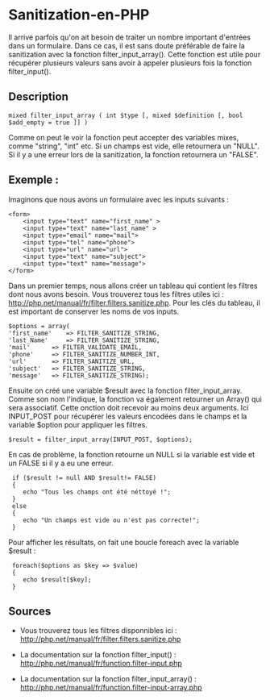 # Sanitization-en-PHP

Il arrive parfois qu'on ait besoin de traiter un nombre important d'entrées dans un formulaire. Dans ce cas, il est sans doute préférable de faire la sanitization avec la fonction filter_input_array(). Cette fonction est utile pour récupérer plusieurs valeurs sans avoir à appeler plusieurs fois la fonction filter_input().

## Description 
    mixed filter_input_array ( int $type [, mixed $definition [, bool $add_empty = true ]] )
Comme on peut le voir la fonction peut accepter des variables mixes, comme "string", "int" etc.
Si un champs est vide, elle retournera un "NULL". Si il y a une erreur lors de la sanitization, la fonction retournera un "FALSE". 
    
## Exemple :
Imaginons que nous avons un formulaire avec les inputs suivants :

    <form>
		<input type="text" name="first_name" >
		<input type="text" name="last_name" >
		<input type="email" name="mail">
		<input type="tel" name="phone">
		<input type="url" name="url">
		<input type="text" name="subject">
		<input type="text" name="message">
    </form>

Dans un premier temps, nous allons créer un tableau qui contient les filtres dont nous avons besoin. Vous trouverez tous les filtres utiles ici : http://php.net/manual/fr/filter.filters.sanitize.php. Pour les clés du tableau, il est important de conserver les noms de vos inputs. 

    $options = array(
    'first_name' 	=> FILTER_SANITIZE_STRING,
    'last_Name' 	=> FILTER_SANITIZE_STRING,
    'mail' 		=> FILTER_VALIDATE_EMAIL,
    'phone' 	=> FILTER_SANITIZE_NUMBER_INT,
    'url' 		=> FILTER_SANITIZE_URL,
    'subject' 	=> FILTER_SANITIZE_STRING,
    'message' 	=> FILTER_SANITIZE_STRING);

Ensuite on créé une variable $result avec la fonction filter_input_array. Comme son nom l'indique, la fonction va également retourner un Array() qui sera associatif. Cette onction doit recevoir au moins deux arguments. Ici INPUT_POST pour récupérer les valeurs encodées dans le champs et la variable $option pour appliquer les filtres.

    $result = filter_input_array(INPUT_POST, $options);
    
En cas de problème, la fonction retourne un NULL si la variable est vide et un FALSE si il y a eu une erreur.

     if ($result != null AND $result!= FALSE) 
	 {
        echo "Tous les champs ont été néttoyé !";
     } 
     else
     {
        echo "Un champs est vide ou n'est pas correcte!";
     }
     
Pour afficher les résultats, on fait une boucle foreach avec la variable $result :     
     
     foreach($options as $key => $value) 
	 {
        echo $result[$key];
     }

    
## Sources

* Vous trouverez tous les filtres disponnibles ici : http://php.net/manual/fr/filter.filters.sanitize.php

* La documentation sur la fonction filter_input() : http://php.net/manual/fr/function.filter-input.php

* La documentation sur la fonction filter_input_array() : http://php.net/manual/fr/function.filter-input-array.php
